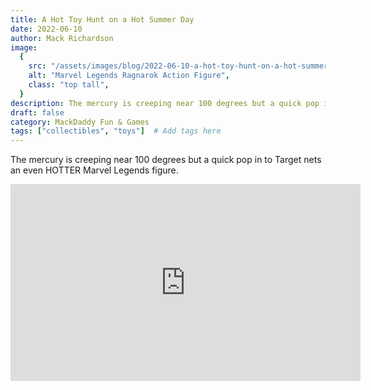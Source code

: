 ```yaml
---
title: A Hot Toy Hunt on a Hot Summer Day
date: 2022-06-10
author: Mack Richardson
image:
  {
    src: "/assets/images/blog/2022-06-10-a-hot-toy-hunt-on-a-hot-summer-day/ragnarok.jpg",
    alt: "Marvel Legends Ragnarok Action Figure",
    class: "top tall",
  }
description: The mercury is creeping near 100 degrees but a quick pop in to Target nets an even HOTTER Marvel Legends figure.
draft: false
category: MackDaddy Fun & Games
tags: ["collectibles", "toys"]  # Add tags here
---
```


<p class="center">The mercury is creeping near 100 degrees but a quick pop in to Target nets an even HOTTER Marvel Legends figure.</p>

<iframe width="560" height="315" src="https://www.youtube.com/embed/7r1GSJTuPNU" title="YouTube video player" frameborder="0" allow="accelerometer; autoplay; clipboard-write; encrypted-media; gyroscope; picture-in-picture; web-share" referrerpolicy="strict-origin-when-cross-origin" allowfullscreen></iframe>